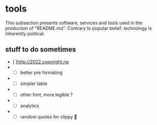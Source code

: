 # tools 

This subsection presents software, services and tools used in the *production* of "README.md". Contrary to popular belief: technology is inherently political.

## stuff to do sometimes
* [ ]http://2022.copyright.rip
* * [ ] better pre formating
* * [ ] simpler table
* * [ ] other font, more legible ?
* * [ ] analytics
* * [ ] random quotes for clippy 📎
